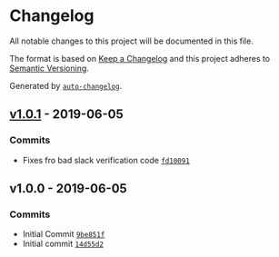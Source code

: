 # Changelog

All notable changes to this project will be documented in this file.

The format is based on [Keep a Changelog](http://keepachangelog.com/en/1.0.0/)
and this project adheres to [Semantic Versioning](http://semver.org/spec/v2.0.0.html).

Generated by [`auto-changelog`](https://github.com/CookPete/auto-changelog).

## [v1.0.1](https://github.com/martinholden-skillsoft/node-percipio-slackcommand/compare/v1.0.0...v1.0.1) - 2019-06-05

### Commits

- Fixes fro bad slack verification code [`fd10091`](https://github.com/martinholden-skillsoft/node-percipio-slackcommand/commit/fd100918e7a3044158bdfe53de0c74aec3b4afff)

## v1.0.0 - 2019-06-05

### Commits

- Initial Commit [`9be851f`](https://github.com/martinholden-skillsoft/node-percipio-slackcommand/commit/9be851f2873de8fdb61b6aabaa8ff95bc365455d)
- Initial commit [`14d55d2`](https://github.com/martinholden-skillsoft/node-percipio-slackcommand/commit/14d55d24aec5d2f920b08d5007df551c2337d1b4)
